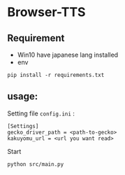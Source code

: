 # Browser-TTS


## Requirement

* Win10 have japanese lang installed
* env 
```
pip install -r requirements.txt
```




## usage:

Setting file ```config.ini``` :

```
[Settings]
gecko_driver_path = <path-to-gecko>
kakuyomu_url = <url you want read>
```

Start

```
python src/main.py
```
